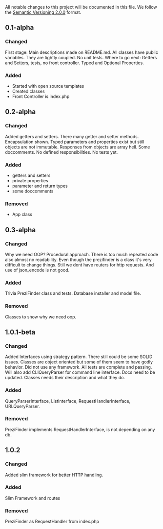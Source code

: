 All notable changes to this project will be documented in this file.
We follow the [Semantic Versioning 2.0.0](http://semver.org/) format.

## 0.1-alpha

### Changed
First stage: Main descriptions made on README.md. All classes have public variables. They are tightly coupled.
No unit tests. Where to go next: Getters and Setters, tests, no front controller. Typed and Optional Properties.

### Added
- Started with open source templates
- Created classes
- Front Controller is index.php

## 0.2-alpha

### Changed
Added getters and setters. There many getter and setter methods. Encapsulation shown.
Typed parameters and properties exist but still objects are not immutable.
Responses from objects are array hell. Some doccomments. No defined responsibilities.
No tests yet.

### Added
- getters and setters
- private properties
- parameter and return types
- some doccomments

### Removed
- App class

## 0.3-alpha

### Changed
Why we need OOP? Procedural approach. There is too much repeated code also almost no readability. Even though 
the prezifinder is a class it's very difficult to change things. Still we dont have routers for http requests.
And use of json_encode is not good.

### Added
Trivia PreziFinder class and tests. Database installer and model file.


### Removed
Classes to show why we need oop.

## 1.0.1-beta

### Changed
Added Interfaces using strategy pattern. There still could be some SOLID issues.
Classes are object oriented but some of them seem to have godly behavior. Did not use any framework.
All tests are complete and passing. Will also add CLIQueryParser for command line interface. Docs need to be updated.
Classes needs their description and what they do.

### Added
QueryParserInterface, ListInterface, RequestHandlerInterface, URLQueryParser.

### Removed
PreziFinder implements RequestHandlerInterface, is not depending on any db.

## 1.0.2

### Changed
Added slim framework for better HTTP handling.

### Added
Slim Framework and routes

### Removed
PreziFinder as RequestHandler from index.php